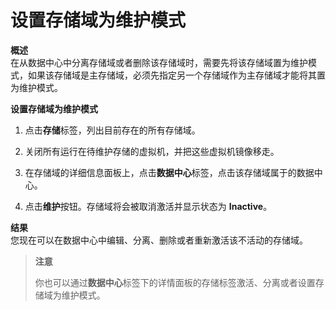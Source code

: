# 设置存储域为维护模式

**概述**<br/>
在从数据中心中分离存储域或者删除该存储域时，需要先将该存储域置为维护模式，如果该存储域是主存储域，必须先指定另一个存储域作为主存储域才能将其置为维护模式。

**设置存储域为维护模式**

1. 点击**存储**标签，列出目前存在的所有存储域。

2. 关闭所有运行在待维护存储的虚拟机，并把这些虚拟机镜像移走。

3. 在存储域的详细信息面板上，点击**数据中心**标签，点击该存储域属于的数据中心。

4. 点击**维护**按钮。存储域将会被取消激活并显示状态为 **Inactive**。

**结果**<br/>
您现在可以在数据中心中编辑、分离、删除或者重新激活该不活动的存储域。

> **注意**
>
> 你也可以通过**数据中心**标签下的详情面板的存储标签激活、分离或者设置存储域为维护模式。
